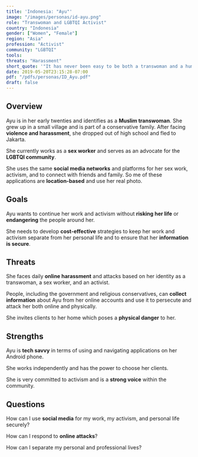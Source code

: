 ```yaml
---
title: 'Indonesia: "Ayu"'
image: "/images/personas/id-ayu.png"
role: "Transwoman and LGBTQI Activist"
country: "Indonesia"
gender: ["Women", "Female"]
region: "Asia"
profession: "Activist"
community: "LGBTQI"
tools:
threats: "Harassment"
short_quote: '"It has never been easy to be both a transwoman and a human rights activist in my society. But the internet helps me do my work and advocate for my causes."'
date: 2019-05-20T23:15:28-07:00
pdf: "/pdfs/personas/ID_Ayu.pdf"
draft: false
---
```


## Overview

Ayu is in her early twenties and identifies as a **Muslim transwoman**. She grew up in a small village and is part of a conservative family. After facing **violence and harassment**, she dropped out of high school and fled to Jakarta.

She currently works as a **sex worker** and serves as an advocate for the **LGBTQI community**.

She uses the same **social media networks** and platforms for her sex work, activism, and to connect with friends and family. So me of these applications are **location-based** and use her real photo.


## Goals

Ayu wants to continue her work and activism without **risking her life** or **endangering** the people around her.

She needs to develop **cost-effective** strategies to keep her work and activism separate from her personal life and to ensure that her **information is secure**.


## Threats

She faces daily **online harassment** and attacks based on her identity as a transwoman, a sex worker, and an activist.

People, including the government and religious conservatives, can **collect information** about Ayu from her online accounts and use it to persecute and attack her both online and physically.

She invites clients to her home which poses a **physical danger** to her.


## Strengths

Ayu is **tech savvy** in terms of using and navigating applications on her Android phone.

She works independently and has the power to choose her clients.

She is very committed to activism and is a **strong voice** within the community.


## Questions

How can I use **social media** for my work, my activism, and personal life securely?

How can I respond to **online attacks**?

How can I separate my personal and professional lives?
